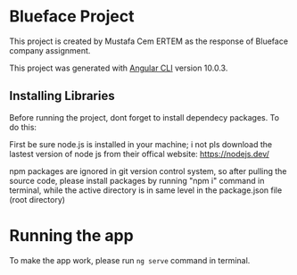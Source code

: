 # Blueface Project

This project is created by Mustafa Cem ERTEM as the response of Blueface company assignment.

This project was generated with [Angular CLI](https://github.com/angular/angular-cli) version 10.0.3.

## Installing Libraries

Before running the project, dont forget to install dependecy packages. To do this:

First be sure node.js is installed in your machine; i not pls download the lastest version of node js from their offical website: https://nodejs.dev/

npm packages are ignored in git version control system, so after pulling the source code, please install packages by running "npm i" command in terminal, while the active directory is in same level in the package.json file (root directory)

# Running the app

To make the app work, please run `ng serve` command in terminal. 